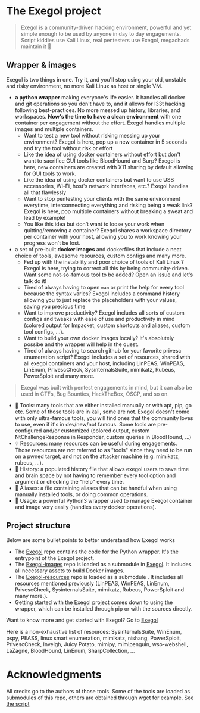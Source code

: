 # The Exegol project

> Exegol is a community-driven hacking environment, powerful and yet simple enough to be used by anyone in day to day engagements.
> Script kiddies use Kali Linux, real pentesters use Exegol, megachads maintain it :eyes:

## Wrapper & images
Exegol is two things in one. Try it, and you'll stop using your old, unstable and risky environment, no more Kali Linux as host or single VM.
- **a python wrapper** making everyone's life easier. It handles all docker and git operations so you don't have to, and it allows for l33t hacking following best-practices. No more messed up history, libraries, and workspaces. **Now's the time to have a clean environment** with one container per engagement without the effort. Exegol handles multiple images and multiple containers.
    - Want to test a new tool without risking messing up your environment? Exegol is here, pop up a new container in 5 seconds and try the tool without risk or effort
    - Like the idea of using docker containers without effort but don't want to sacrifice GUI tools like BloodHound and Burp? Exegol is here, new containers are created with X11 sharing by default allowing for GUI tools to work.
    - Like the idea of using docker containers but want to use USB accessories, Wi-Fi, host's network interfaces, etc.? Exegol handles all that flawlessly
    - Want to stop pentesting your clients with the same environment everytime, interconnecting everything and risking being a weak link? Exegol is here, pop multiple containers without breaking a sweat and lead by example!
    - You like this idea but don't want to loose your work when quitting/removing a container? Exegol shares a workspace directory per container with your host, allowing you to work knowing your progress won't be lost.
- a set of pre-built **docker images** and dockerfiles that include a neat choice of tools, awesome resources, custom configs and many more.
    - Fed up with the instability and poor choice of tools of Kali Linux ? Exegol is here, trying to correct all this by being community-driven. Want some not-so-famous tool to be added? Open an issue and let's talk do it!
    - Tired of always having to open `man` or print the help for every tool because the syntax varies? Exegol includes a command history allowing you to just replace the placeholders with your values, saving you precious time
    - Want to improve productivity? Exegol includes all sorts of custom configs and tweaks with ease of use and productivity in mind (colored output for Impacket, custom shortcuts and aliases, custom tool configs, ...).
    - Want to build your own docker images locally? It's absolutely possibe and the wrapper will help in the quest.
    - Tired of always having to search github for your favorite privesc enumeration script? Exegol includes a set of resources, shared with all exegol containers and your host, including LinPEAS, WinPEAS, LinEnum, PrivescCheck, SysinternalsSuite, mimikatz, Rubeus, PowerSploit and many more.
    
> Exegol was built with pentest engagements in mind, but it can also be used in CTFs, Bug Bounties, HackTheBox, OSCP, and so on.

- :wrench: Tools: many tools that are either installed manually or with apt, pip, go etc. Some of those tools are in kali, some are not. Exegol doesn't come with only ultra-famous tools, you will find ones that the community loves to use, even if it's in dev/new/not famous. Some tools are pre-configured and/or customized (colored output, custom NtChallengeResponse in Responder, custom queries in BloodHound, ...)
- :bulb: Resources: many resources can be useful during engagements. Those resources are not referred to as "tools" since they need to be run on a pwned target, and not on the attacker machine (e.g. mimikatz, rubeus, ...).
- :scroll: History: a populated history file that allows exegol users to save time and brain space by not having to remember every tool option and argument or checking the "help" every time.
- :rocket: Aliases: a file containing aliases that can be handful when using manually installed tools, or doing common operations.
- :mag_right: Usage: a powerful Python3 wrapper used to manage Exegol container and image very easily (handles every docker operations).

## Project structure

Below are some bullet points to better understand how Exegol works
- The [Exegol](https://github.com/ShutdownRepo/Exegol) repo contains the code for the Python wrapper. It's the entrypoint of the Exegol project.
- The [Exegol-images](https://github.com/ShutdownRepo/Exegol-images) repo is loaded as a submodule in [Exegol](https://github.com/ShutdownRepo/Exegol). It includes all necessary assets to build Docker images.
- The [Exegol-resources](https://github.com/ShutdownRepo/Exegol-resources) repo is loaded as a submodule . It includes all resources mentioned previously (LinPEAS, WinPEAS, LinEnum, PrivescCheck, SysinternalsSuite, mimikatz, Rubeus, PowerSploit and many more.).
- Getting started with the Exegol project comes down to using the wrapper, which can be installed through pip or with the sources directly.

Want to know more and get started with Exegol? Go to [Exegol](https://github.com/ShutdownRepo/Exegol)

Here is a non-exhaustive list of resources: SysinternalsSuite, WinEnum, pspy, PEASS, linux smart enumeration, mimikatz, nishang, PowerSploit, PrivescCheck, Inveigh, Juicy Potato, mimipy, mimipenguin, wso-webshell, LaZagne, BloodHound, LinEnum, SharpCollection, ...

# Acknowledgments

All credits go to the authors of those tools. Some of the tools are loaded as submodules of this repo, others are obtained through wget for example. See [the script](./update-resources.sh)